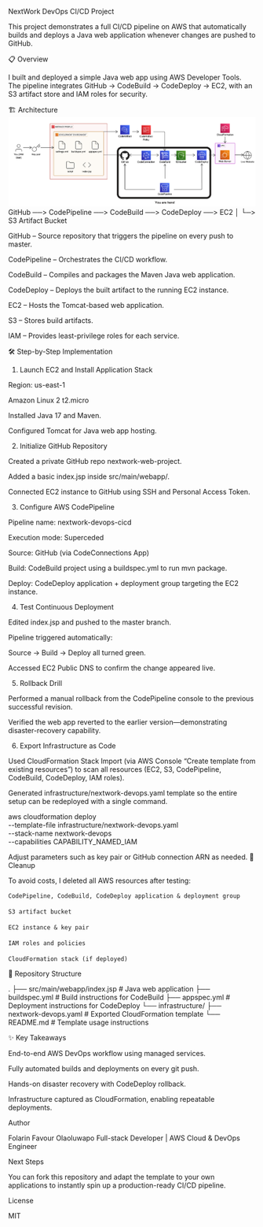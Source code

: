 NextWork DevOps CI/CD Project

This project demonstrates a full CI/CD pipeline on AWS that automatically builds and deploys a Java web application whenever changes are pushed to GitHub.

📋 Overview

I built and deployed a simple Java web app using AWS Developer Tools.
The pipeline integrates GitHub → CodeBuild → CodeDeploy → EC2, with an S3 artifact store and IAM roles for security.

🏗️ Architecture
![alt text](image.png)
GitHub  ──>  CodePipeline ──>  CodeBuild ──>  CodeDeploy ──>  EC2
                       │
                       └─> S3 Artifact Bucket


GitHub – Source repository that triggers the pipeline on every push to master.

CodePipeline – Orchestrates the CI/CD workflow.

CodeBuild – Compiles and packages the Maven Java web application.

CodeDeploy – Deploys the built artifact to the running EC2 instance.

EC2 – Hosts the Tomcat-based web application.

S3 – Stores build artifacts.

IAM – Provides least-privilege roles for each service.

🛠️ Step-by-Step Implementation
1. Launch EC2 and Install Application Stack

Region: us-east-1

Amazon Linux 2 t2.micro

Installed Java 17 and Maven.

Configured Tomcat for Java web app hosting.

2. Initialize GitHub Repository

Created a private GitHub repo nextwork-web-project.

Added a basic index.jsp inside src/main/webapp/.

Connected EC2 instance to GitHub using SSH and Personal Access Token.

3. Configure AWS CodePipeline

Pipeline name: nextwork-devops-cicd

Execution mode: Superceded

Source: GitHub (via CodeConnections App)

Build: CodeBuild project using a buildspec.yml to run mvn package.

Deploy: CodeDeploy application + deployment group targeting the EC2 instance.

4. Test Continuous Deployment

Edited index.jsp and pushed to the master branch.

Pipeline triggered automatically:

Source → Build → Deploy all turned green.

Accessed EC2 Public DNS to confirm the change appeared live.

5. Rollback Drill

Performed a manual rollback from the CodePipeline console to the previous successful revision.

Verified the web app reverted to the earlier version—demonstrating disaster-recovery capability.

6. Export Infrastructure as Code

Used CloudFormation Stack Import (via AWS Console “Create template from existing resources”) to scan all resources (EC2, S3, CodePipeline, CodeBuild, CodeDeploy, IAM roles).

Generated infrastructure/nextwork-devops.yaml template so the entire setup can be redeployed with a single command.

aws cloudformation deploy \
  --template-file infrastructure/nextwork-devops.yaml \
  --stack-name nextwork-devops \
  --capabilities CAPABILITY_NAMED_IAM



Adjust parameters such as key pair or GitHub connection ARN as needed.
🧹 Cleanup

To avoid costs, I deleted all AWS resources after testing:

    CodePipeline, CodeBuild, CodeDeploy application & deployment group

    S3 artifact bucket

    EC2 instance & key pair

    IAM roles and policies

    CloudFormation stack (if deployed)

📂 Repository Structure

.
├── src/main/webapp/index.jsp      # Java web application
├── buildspec.yml                  # Build instructions for CodeBuild
├── appspec.yml                    # Deployment instructions for CodeDeploy
└── infrastructure/
    ├── nextwork-devops.yaml       # Exported CloudFormation template
    └── README.md                  # Template usage instructions

✨ Key Takeaways

End-to-end AWS DevOps workflow using managed services.

Fully automated builds and deployments on every git push.

Hands-on disaster recovery with CodeDeploy rollback.

Infrastructure captured as CloudFormation, enabling repeatable deployments.

Author

Folarin Favour Olaoluwapo
Full-stack Developer | AWS Cloud & DevOps Engineer

Next Steps

You can fork this repository and adapt the template to your own applications to instantly spin up a production-ready CI/CD pipeline.

License

MIT